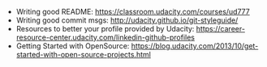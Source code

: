 - Writing good README: https://classroom.udacity.com/courses/ud777
- Writing good commit msgs: http://udacity.github.io/git-styleguide/
- Resources to better your profile provided by Udacity: https://career-resource-center.udacity.com/linkedin-github-profiles
- Getting Started with OpenSource: https://blog.udacity.com/2013/10/get-started-with-open-source-projects.html
